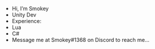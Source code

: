 - Hi, I’m Smokey
- Unity Dev
- Experience:
- Lua
- C#
- Message me at Smokey#1368 on Discord to reach me...

